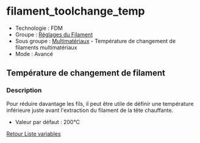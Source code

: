 # filament_toolchange_temp

* Technologie : FDM
* Groupe : [Réglages du Filament](../filament_settings/filament_settings.md)
* Sous groupe : [Multimatériaux](../filament_settings/filament_settings.md#multimatériaux) - Température de changement de filaments multimatériaux
* Mode : Avancé

## Température de changement de filament

### Description

Pour réduire davantage les fils, il peut être utile de définir une température inférieure juste avant l'extraction du filament de la tête chauffante.

* Valeur par défaut :  200°C

[Retour Liste variables](variable_list.md)